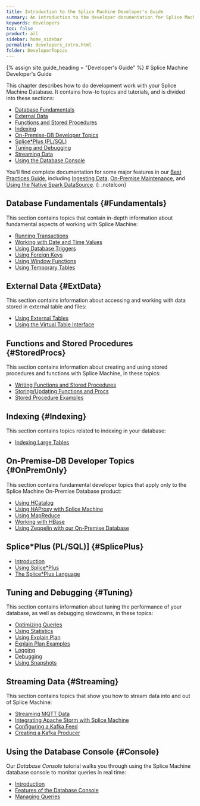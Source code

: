 ```yaml
---
title: Introduction to the Splice Machine Developer's Guide
summary: An introduction to the developer documentation for Splice Machine
keywords: developers
toc: false
product: all
sidebar: home_sidebar
permalink: developers_intro.html
folder: DeveloperTopics
---
```

<section>
<div class="TopicContent" data-swiftype-index="true" markdown="1">
{% assign site.guide_heading = "Developer's Guide" %}
# Splice Machine Developer's Guide

This chapter describes how to do development work with your Splice
Machine Database. It contains how-to topics and tutorials, and is divided into these sections:

* [Database Fundamentals](#Fundamentals)
* [External Data](#ExtData)
* [Functions and Stored Procedures](#StoredProcs)
* [Indexing](#Indexing)
* [On-Premise-DB Developer Topics](#OnPremOnly)
* [Splice\*Plus (PL/SQL)](#SplicePlus)
* [Tuning and Debugging](#Tuning)
* [Streaming Data](#Streaming)
* [Using the Database Console](#Console)

You'll find complete documentation for some major features in our [Best Practices Guide](bestpractices_intro.html), including [Ingesting Data](bestpractices_ingest_overview.html), [On-Premise Maintenance](bestpractices_onprem_updating.html), and [Using the Native Spark DataSource](bestpractices_sparkadapter_intro.html).
{: .noteIcon}

## Database Fundamentals {#Fundamentals}
This section contains topics that contain in-depth information about fundamental aspects of working with Splice Machine:

* [Running Transactions](developers_fundamentals_transactions.html)
* [Working with Date and Time Values](developers_fundamentals_dates.html)
* [Using Database Triggers](developers_fundamentals_triggers.html)
* [Using Foreign Keys](developers_fundamentals_foreignkeys.html)
* [Using Window Functions](developers_fundamentals_windowfcns.html)
* [Using Temporary Tables](developers_fundamentals_temptables.html)

## External Data {#ExtData}
This section contains information about accessing and working with data stored in external table and files:

* [Using External Tables](developers_fundamentals_externaltables.html)
* [Using the Virtual Table Interface](developers_fundamentals_vti.html)

## Functions and Stored Procedures {#StoredProcs}
This section contains information about creating and using stored procedures and functions with Splice Machine, in these topics:

* [Writing Functions and Stored Procedures](developers_fcnsandprocs_writing.html)
* [Storing/Updating Functions and Procs](developers_fcnsandprocs_storing.html)
* [Stored Procedure Examples](developers_fcnsandprocs_examples.html)

## Indexing {#Indexing}
This section contains topics related to indexing in your database:

* [Indexing Large Tables](#tutorials_indexing_largeindex.html)

## On-Premise-DB Developer Topics {#OnPremOnly}
This section contains fundamental developer topics that apply only to the Splice Machine On-Premise Database product:

* [Using HCatalog](developers_fundamentals_hcatalog.html)
* [Using HAProxy with Splice Machine](developers_fundamentals_haproxy.html)
* [Using MapReduce](developers_fundamentals_mapreduce.html)
* [Working with HBase](developers_fundamentals_hbase.html)
* [Using Zeppelin with our On-Premise Database](developers_fundamentals_zeppelin.html)

## Splice\*Plus (PL/SQL)] {#SplicePlus}
* [Introduction](developers_spliceplus_intro.html)
* [Using Splice*Plus](developers_spliceplus_using.html)
* [The Splice*Plus Language](developers_spliceplus_lang.html)

## Tuning and Debugging {#Tuning}
This section contains information about tuning the performance of your database, as well as debugging slowdowns, in these topics:

* [Optimizing Queries](developers_tuning_queryoptimization.html)
* [Using Statistics](developers_tuning_usingstats.html)
* [Using Explain Plan](developers_tuning_explainplan.html)
* [Explain Plan Examples](developers_tuning_explainplan_examples.html)
* [Logging](developers_tuning_logging.html)
* [Debugging](developers_tuning_debugging.html)
* [Using Snapshots](developers_tuning_snapshots.html)


## Streaming Data {#Streaming}
This section contains topics that show you how to stream data into and out of Splice Machine:

* [Streaming MQTT Data](tutorials_ingest_mqttSpark.html)
* [Integrating Apache Storm with Splice Machine](tutorials_ingest_storm.html)
* [Configuring a Kafka Feed](tutorials_ingest_kafkafeed.html)
* [Creating a Kafka Producer](tutorials_ingest_kafkaproducer.html)

## Using the Database Console {#Console}
Our *Database Console* tutorial walks you through using the Splice Machine database console to monitor queries in real time:

* [Introduction](tutorials_dbconsole_intro.html)
* [Features of the Database Console](tutorials_dbconsole_features.html)
* [Managing Queries](tutorials_dbconsole_queries.html)

</div>
</section>
